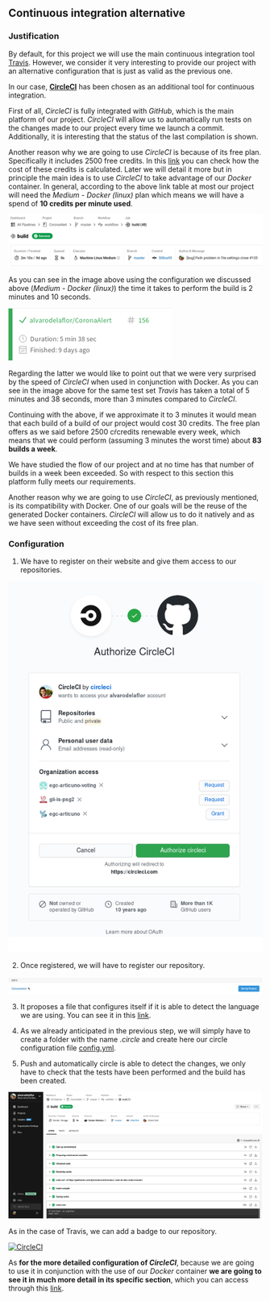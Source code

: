 ## **Continuous integration alternative**

### **Justification**

By default, for this project we will use the main continuous integration tool [Travis](https://www.travis-ci.com/). However, we consider it very interesting to provide our project with an alternative configuration that is just as valid as the previous one.

In our case, **[CircleCI](https://circleci.com/)** has been chosen as an additional tool for continuous integration.

First of all, *CircleCI* is fully integrated with *GitHub*, which is the main platform of our project. *CircleCI* will allow us to automatically run tests on the changes made to our project every time we launch a commit. Additionally, it is interesting that the status of the last compilation is shown.

Another reason why we are going to use *CircleCI* is because of its free plan. Specifically it includes 2500 free credits. In this [link](https://circleci.com/pricing/#compute-options-table) you can check how the cost of these credits is calculated. Later we will detail it more but in principle the main idea is to use *CircleCI* to take advantage of our *Docker* container. In general, according to the above link table at most our project will need the *Medium - Docker (linux)* plan which means we will have a spend of **10 credits per minute used**.

![consumoci](images/consumoci.png)

As you can see in the image above using the configuration we discussed above (*Medium - Docker (linux)*) the time it takes to perform the build is 2 minutes and 10 seconds.

![travis_tiempo](images/tiempo_travis.png)

Regarding the latter we would like to point out that we were very surprised by the speed of *CircleCI* when used in conjunction with Docker. As you can see in the image above for the same test set *Travis* has taken a total of 5 minutes and 38 seconds, more than 3 minutes compared to *CircleCI*.

Continuing with the above, if we approximate it to 3 minutes it would mean that each build of a build of our project would cost 30 credits. The free plan offers as we said before 2500 cŕcredits renewable every week, which means that we could perform (assuming 3 minutes the worst time) about **83 builds a week**.

We have studied the flow of our project and at no time has that number of builds in a week been exceeded. So with respect to this section this platform fully meets our requirements.

Another reason why we are going to use *CircleCI*, as previously mentioned, is its compatibility with Docker. One of our goals will be the reuse of the generated Docker containers. *CircleCI* will allow us to do it natively and as we have seen without exceeding the cost of its free plan.

### **Configuration**

1. We have to register on their website and give them access to our repositories.

![repo_circleci](images/registro_circleci.png)

2. Once registered, we will have to register our repository.

![setup](images/setup_coronaalert.png)

3. It proposes a file that configures itself if it is able to detect the language we are using. You can see it in this [link](.circleci/config.yml).

4. As we already anticipated in the previous step, we will simply have to create a folder with the name *.circle* and create here our circle configuration file [config.yml](../.circleci/config.yml).

5. Push and automatically circle is able to detect the changes, we only have to check that the tests have been performed and the build has been created.

![pass_circle](images/pass_circle.png)

As in the case of Travis, we can add a badge to our repository.

[![CircleCI](https://circleci.com/gh/alvarodelaflor/CoronaAlert.svg?style=svg)](https://app.circleci.com/pipelines/github/alvarodelaflor/CoronaAlert)

As **for the more detailed configuration of *CircleCI***, because we are going to use it in conjunction with the use of our *Docker* container **we are going to see it in much more detail in its specific section**, which you can access through this [link](docker_ci.md).